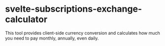 # svelte-subscriptions-exchange-calculator
This tool provides client-side currency conversion and calculates how much you need to pay monthly, annually, even daily.
